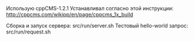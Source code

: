 Использую cppCMS-1.2.1
Устанавливал согласно этой инструкции: http://cppcms.com/wikipp/en/page/cppcms_1x_build

Сборка и запуск сервера: src/run/server.sh
Тестовый hello-world запрос: src/run/request.sh
